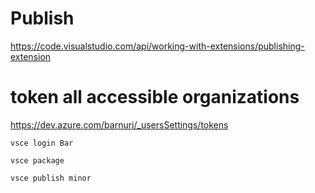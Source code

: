 # Publish

https://code.visualstudio.com/api/working-with-extensions/publishing-extension

# token all accessible organizations

https://dev.azure.com/barnuri/_usersSettings/tokens

```
vsce login Bar

vsce package

vsce publish minor
```
